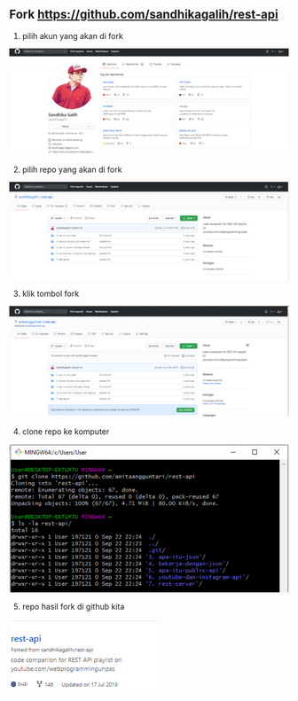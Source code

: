## Fork https://github.com/sandhikagalih/rest-api

1. pilih akun yang akan di fork

![Gambar1](./github-sandikagalih-1.PNG)

2. pilih repo yang akan di fork

![Gambar1](./github-sandikagalih-2.PNG)

3. klik tombol fork

![Gambar1](./fork-github-sandikagalih-3.PNG)

4. clone repo ke komputer

![Gambar1](./clone-repo-from-fork.PNG)

5. repo hasil fork di github kita

![Gambar1](./repo-from-fork.PNG)
